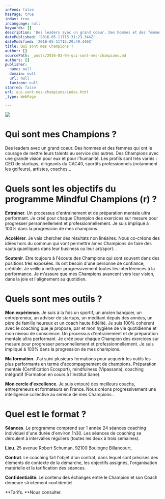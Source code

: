 ```yaml
---
inFeed: false
hasPage: true
inNav: true
inLanguage: null
keywords: []
description: 'Des leaders avec un grand coeur. Des hommes et des femmes qui ont le courage de mettre leurs talents au service des autres. Des Champions avec une grande vision pour eux et pour l’humanité. Les profils sont très variés : CEO de startups, dirigeants du CAC40, sportifs professionnels (notamment les golfeurs), artistes, coaches...'
datePublished: '2016-05-11T15:31:23.344Z'
dateModified: '2016-05-11T15:29:49.440Z'
title: Qui sont mes Champions ?
author: []
sourcePath: _posts/2016-03-04-qui-sont-mes-champions.md
authors: []
publisher:
  name: null
  domain: null
  url: null
  favicon: null
starred: false
url: qui-sont-mes-champions/index.html
_type: WebPage

---
```

![](https://the-grid-user-content.s3-us-west-2.amazonaws.com/9d585042-f323-4fe3-9bc7-9e9c039a2764.jpg)

# Qui sont mes Champions ?

Des leaders avec un grand coeur. Des hommes et des femmes qui ont le courage de mettre leurs talents au service des autres. Des Champions avec une grande vision pour eux et pour l'humanité. Les profils sont très variés : CEO de startups, dirigeants du CAC40, sportifs professionnels (notamment les golfeurs), artistes, coaches...

# Quels sont les objectifs du programme Mindful Champions (r) ?

**Entrainer**. Un processus d'entrainement et de préparation mentale ultra performant. Je créé pour chaque Champion des exercices sur mesure pour progresser personnellement et professionnellement. Je suis impliqué à 100% dans la progression de mes champions.

**Accélérer**. Je vais chercher des résultats non linéaires. Nous co-créons des idées hors du commun qui vont permettre àmes Champions de faire des sauts quantiques dans leur business ou leur art/sport. .

**Soutenir**. Etre toujours à l'écoute des Champions qui sont souvent dans des positions très exposées. Ils ont besoin d'une personne de confiance, crédible. Je veille à nettoyer progressivement toutes les interférences à la performance. Je m'assure que mes Champions avancent vers leur vision, dans la joie et l'alignement au quotidien.

# Quels sont mes outils ?

**Mon expérience**. Je suis à la fois un sportif, un ancien banquier, un entrepreneur, un adviser de startups, un méditant depuis des années, un père de famille heureux et un coach haute fidélité. Je suis 100% cohérent avec le coaching que je propose, par et mon hygiène de vie quotidienne et mon niveau de conscience. Un processus d'entrainement et de préparation mentale ultra performant. Je créé pour chaque Champion des exercices sur mesure pour progresser personnellement et professionnellement. Je suis impliqué à 100% dans la progression de mes champions.

**Ma formation**. J'ai suivi plusieurs formations pour acquérir les outils les plus performants en terme d'accompagnement de champions. Préparation mentale (Certification Ecosport), mindfulness (Vipassana), coaching intégratif (Formation en cours à l'Institut Sane). 

**Mon cercle d'excellence**. Je suis entouré des meilleurs coachs, entrepreneurs et formateurs en France. Nous créons progressivement une intelligence collective au service de mes Champions..

# Quel est le format ?

**Séances**. Le programme comprend sur 1 année 24 séances coaching individuel d'une durée d'environ 1h30\. Les séances de coaching se déroulent à intervalles réguliers (toutes les deux à trois semaines).

**Lieu**. 25 avenue Robert Schuman, 92100 Boulogne Billancourt.

**Contrat**. Le coaching fait l'objet d'un contrat, dans lequel sont précisés des éléments de contexte de la démarche, les objectifs assignés, l'organisation matérielle et la tarification des séances. 

**Confidentialité**. Le contenu des échanges entre le Champion et son Coach demeure strictement confidentiel.

**Tarifs. **Nous consulter.